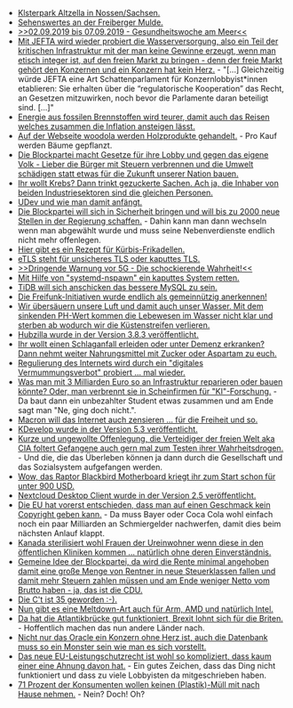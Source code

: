 * [Klsterpark Altzella in Nossen/Sachsen.](https://www.kloster-altzella.de)
* [Sehenswertes an der Freiberger Mulde.](http://www.mulderadweg.de/de/Freiberger-Mulde/Freiberg--Nossen/Sehenswertes_1231.html)
* [>>02.09.2019 bis 07.09.2019 - Gesundheitswoche am Meer<<](https://www.heimvolkshochschule.de/veranstaltungen/7/2009998/2019/09/02/gesund-leben-jung-bleiben.html)
* [Mit JEFTA wird wieder probiert die Wasserversorgung, also ein Teil der kritischen Infrastruktur mit der man keine Gewinne erzeugt, wenn man etisch integer ist, auf den freien Markt zu bringen - denn der freie Markt gehört den Konzernen und ein Konzern hat kein Herz.](https://npr.news.eulu.info/2018/11/12/jefta-untergraebt-die-entscheidungshoheit-der-staedte-und-gemeinden-beim-wasser/) - "[...] Gleichzeitig würde JEFTA eine Art Schattenparlament für Konzernlobbyist*innen etablieren: Sie erhalten über die “regulatorische Kooperation” das Recht, an Gesetzen mitzuwirken, noch bevor die Parlamente daran beteiligt sind. [...]"
* [Energie aus fossilen Brennstoffen wird teurer, damit auch das Reisen welches zusammen die Inflation ansteigen lässt.](https://www.neopresse.com/wirtschaft/inflation-steigt-auf-25-der-weiche-merkel-euro-ist-teuer/)
* [Auf der Webseite woodola werden Holzprodukte gehandelt.](https://www.careelite.de/woodola-nachhaltige-holzprodukte/) - Pro Kauf werden Bäume gepflanzt.
* [Die Blockpartei macht Gesetze für ihre Lobby und gegen das eigene Volk - Lieber die Bürger mit Steuern verbrennen und die Umwelt schädigen statt etwas für die Zukunft unserer Nation bauen.](http://www.sonnenseite.com/de/politik/bundesregierung-will-klimakiller-erdgas-mit-hoher-staatlicher-unterstuetzung-ausbauen.html)
* [Ihr wollt Krebs? Dann trinkt gezuckerte Sachen. Ach ja, die Inhaber von beiden Industriesektoren sind die gleichen Personen.](https://netzfrauen.org/2018/11/12/sugar-2/)
* [UDev und wie man damit anfängt.](https://opensource.com/article/18/11/udev)
* [Die Blockpartei will sich in Sicherheit bringen und will bis zu 2000 neue Stellen in der Regierung schaffen.](https://www.neopresse.com/politik/neue-stellen-vor-der-neuwahl-bundesregierung-spielt-versorger/) - Dahin kann man dann wechseln wenn man abgewählt wurde und muss seine Nebenverdienste endlich nicht mehr offenlegen.
* [Hier gibt es ein Rezept für Kürbis-Frikadellen.](https://www.smarticular.net/kuerbis-frikadellen-ohne-fleisch-vegan-rezept/)
* [eTLS steht für unsicheres TLS oder kaputtes TLS.](https://blog.fefe.de/?ts=a515cfa6)
* [>>Dringende Warnung vor 5G - Die schockierende Wahrheit!<<](https://www.welt-im-wandel.tv/video/dringende-warnung-vor-5g-die-schockierende-wahrheit/)
* [Mit Hilfe von "systemd-nspawn" ein kaputtes System retten.](https://opensource.com/article/18/11/systemd-nspawn-system-recovery)
* [TiDB will sich anschicken das bessere MySQL zu sein.](https://opensource.com/article/18/11/key-differences-between-mysql-and-tidb)
* [Die Freifunk-Initiativen wurde endlich als gemeinnützig anerkennen!](https://www.ccc.de/de/updates/2018/freifunka)
* [Wir übersäuern unsere Luft und damit auch unser Wasser. Mit dem sinkenden PH-Wert kommen die Lebewesen im Wasser nicht klar und sterben ab wodurch wir die Küstenstreifen verlieren.](http://www.sonnenseite.com/de/umwelt/sinkender-ph-wert-in-meeren-frisst-straende.html)
* [Hubzilla wurde in der Version 3.8.3 veröffentlicht.](https://www.pro-linux.de/news/1/26494/hubzilla-383-ver%C3%B6ffentlicht.html)
* [Ihr wollt einen Schlaganfall erleiden oder unter Demenz erkranken? Dann nehmt weiter Nahrungsmittel mit Zucker oder Aspartam zu euch.](https://netzfrauen.org/2018/11/14/coca-cola-2/)
* [Regulierung des Internets wird durch ein "digitales Vermummungsverbot" probiert ... mal wieder.](https://blog.fefe.de/?ts=a512cfce)
* [Was man mit 3 Milliarden Euro so an Infrastruktur reparieren oder bauen könnte? Oder, man verbrennt sie in Scheinfirmen für "KI"-Forschung.](https://blog.fefe.de/?ts=a512caaf) - Da baut dann ein unbezahlter Student etwas zusammen und am Ende sagt man "Ne, ging doch nicht.".
* [Macron will das Internet auch zensieren ... für die Freiheit und so.](https://blog.fefe.de/?ts=a512c8b5)
* [KDevelop wurde in der Version 5.3 veröffentlicht.](https://www.phoronix.com/scan.php?page=news_item&px=KDevelop-5.3-Released)
* [Kurze und ungewollte Offenlegung, die Verteidiger der freien Welt aka CIA foltert Gefangene auch gern mal zum Testen ihrer Wahrheitsdrogen.](https://blog.fefe.de/?ts=a5153bc7) - Und die, die das Überleben können ja dann durch die Gesellschaft und das Sozialsystem aufgefangen werden.
* [Wow, das Raptor Blackbird Motherboard kriegt ihr zum Start schon für unter 900 USD.](https://www.phoronix.com/scan.php?page=news_item&px=Raptor-Blackbird-Possible-Price)
* [Nextcloud Desktop Client wurde in der Version 2.5 veröffentlicht.](https://nextcloud.com/blog/nextcloud-desktop-client-2.5-is-out-with-end-to-end-encryption-new-login-flow-and-much-more/)
* [Die EU hat vorerst entschieden, dass man auf einen Geschmack kein Copyright geben kann.](https://blog.fefe.de/?ts=a512e29a) - Da muss Bayer oder Coca Cola wohl einfach noch ein paar Milliarden an Schmiergelder nachwerfen, damit dies beim nächsten Anlauf klappt.
* [Kanada sterilisiert wohl Frauen der Ureinwohner wenn diese in den öffentlichen Kliniken kommen ... natürlich ohne deren Einverständnis.](https://blog.fefe.de/?ts=a512e543)
* [Gemeine Idee der Blockpartei, da wird die Rente minimal angehoben damit eine große Menge von Rentner in neue Steuerklassen fallen und damit mehr Steuern zahlen müssen und am Ende weniger Netto vom Brutto haben - ja, das ist die CDU.](https://www.neopresse.com/politik/union-erwaegt-rente-mit-80-von-der-arbeit-ins-grab/)
* [Die C't ist 35 geworden :-).](https://blog.fefe.de/?ts=a5138bf2)
* [Nun gibt es eine Meltdown-Art auch für Arm, AMD und natürlich Intel.](https://blog.fefe.de/?ts=a513f7e2)
* [Da hat die Atlantikbrücke gut funktioniert, Brexit lohnt sich für die Briten.](https://blog.fefe.de/?ts=a513ffe2) - Hoffentlich machen das nun andere Länder nach.
* [Nicht nur das Oracle ein Konzern ohne Herz ist, auch die Datenbank muss so ein Monster sein wie man es sich vorstellt.](https://blog.fefe.de/?ts=a513ff3b)
* [Das neue EU-Leistungschutzrecht ist wohl so kompliziert, dass kaum einer eine Ahnung davon hat.](https://blog.fefe.de/?ts=a5133447) - Ein gutes Zeichen, dass das Ding nicht funktioniert und dass zu viele Lobbyisten da mitgeschrieben haben.
* [71 Prozent der Konsumenten wollen keinen (Plastik)-Müll mit nach Hause nehmen.](http://www.sonnenseite.com/de/umwelt/verbraucher-wollen-weniger-to-go-muell.html) - Nein? Doch! Oh?
